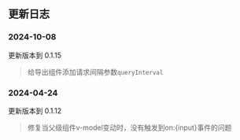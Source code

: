 ## 更新日志

### 2024-10-08
更新版本到 0.1.15

> 给导出组件添加请求间隔参数`queryInterval`

### 2024-04-24
更新版本到 0.1.12

> 修复当父级组件v-model变动时，没有触发到on:{input}事件的问题


